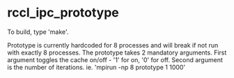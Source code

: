# rccl_ipc_prototype

To build, type 'make'.

Prototype is currently hardcoded for 8 processes and will break if not run with exactly 8 processes.
The prototype takes 2 mandatory arguments.  First argument toggles the cache on/off - '1' for on, '0' for off.  Second argument is the number of iterations.
ie. 'mpirun -np 8 prototype 1 1000'
